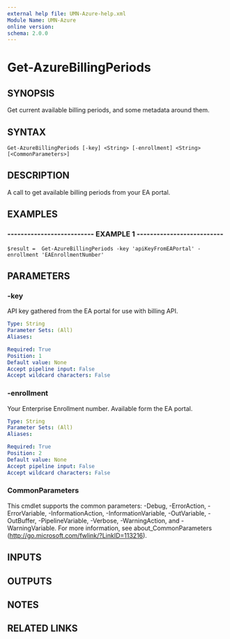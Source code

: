 ```yaml
---
external help file: UMN-Azure-help.xml
Module Name: UMN-Azure
online version: 
schema: 2.0.0
---
```


# Get-AzureBillingPeriods

## SYNOPSIS
Get current available billing periods, and some metadata around them.

## SYNTAX

```
Get-AzureBillingPeriods [-key] <String> [-enrollment] <String> [<CommonParameters>]
```

## DESCRIPTION
A call to get available billing periods from your EA portal.

## EXAMPLES

### -------------------------- EXAMPLE 1 --------------------------
```
$result =  Get-AzureBillingPeriods -key 'apiKeyFromEAPortal' -enrollment 'EAEnrollmentNumber'
```

## PARAMETERS

### -key
API key gathered from the EA portal for use with billing API.

```yaml
Type: String
Parameter Sets: (All)
Aliases: 

Required: True
Position: 1
Default value: None
Accept pipeline input: False
Accept wildcard characters: False
```

### -enrollment
Your Enterprise Enrollment number.
Available form the EA portal.

```yaml
Type: String
Parameter Sets: (All)
Aliases: 

Required: True
Position: 2
Default value: None
Accept pipeline input: False
Accept wildcard characters: False
```

### CommonParameters
This cmdlet supports the common parameters: -Debug, -ErrorAction, -ErrorVariable, -InformationAction, -InformationVariable, -OutVariable, -OutBuffer, -PipelineVariable, -Verbose, -WarningAction, and -WarningVariable. For more information, see about_CommonParameters (http://go.microsoft.com/fwlink/?LinkID=113216).

## INPUTS

## OUTPUTS

## NOTES

## RELATED LINKS

